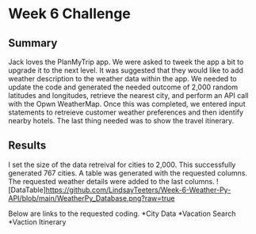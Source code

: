 # Week 6 Challenge

## Summary
Jack loves the PlanMyTrip app. We were asked to tweek the app a bit to upgrade it to the next level. It was suggested that they would like to add weather description to the weather data within the app. We needed to update the code and generated the needed outcome of 2,000 random latitudes and longitudes, retrieve the nearest city, and perform an API call with the Opwn WeatherMap. Once this was completed, we entered input statements to retreieve customer weather preferences and then identify nearby hotels. The last thing needed was to show the travel itinerary.

## Results
I set the size of the data retreival for cities to 2,000. This successfully generated 767 cities. A table was generated with the requested columns. The requested weather details were added to the last columns. 
![DataTable]https://github.com/LindsayTeeters/Week-6-Weather-Py-API/blob/main/WeatherPy_Database.png?raw=true


Below are links to the requested coding.
*City Data
*Vacation Search
*Vaction Itinerary
